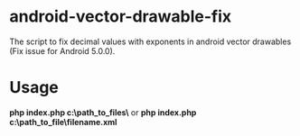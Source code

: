 # android-vector-drawable-fix
The script to fix decimal values with exponents in android vector drawables (Fix issue for Android 5.0.0).
# Usage
**php index.php c:\\path_to_files\\** or **php index.php c:\\path_to_file\\filename.xml**

